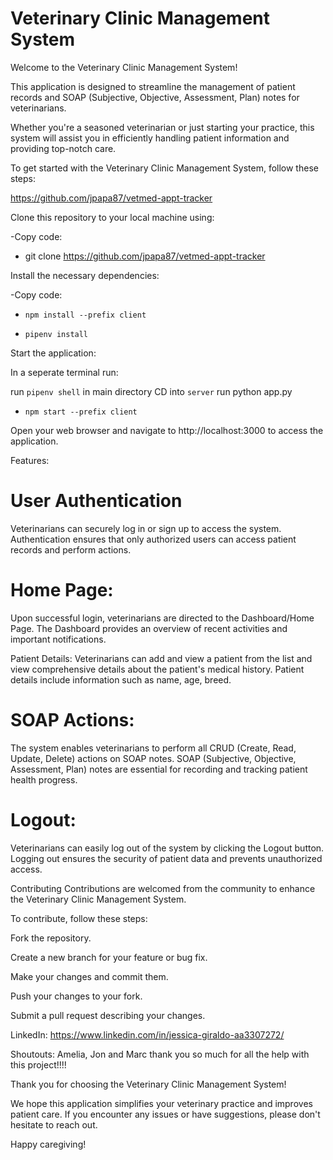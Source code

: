 
# Veterinary Clinic Management System

Welcome to the Veterinary Clinic Management System! 

This application is designed to streamline the management of patient records and SOAP (Subjective, Objective, Assessment, Plan) notes for veterinarians. 

Whether you're a seasoned veterinarian or just starting your practice, this system will assist you in efficiently handling patient information and providing top-notch care.

To get started with the Veterinary Clinic Management System, follow these steps:

https://github.com/jpapa87/vetmed-appt-tracker

Clone this repository to your local machine using:

-Copy code:
   - git clone https://github.com/jpapa87/vetmed-appt-tracker


Install the necessary dependencies:

-Copy code:

   -  ``npm install --prefix client``

   - ``pipenv install``


Start the application:

In a seperate terminal run:

run `` pipenv shell `` in main directory
CD into ``server``
run python app.py

   -  ``npm start --prefix client``

Open your web browser and navigate to http://localhost:3000 to access the application.


Features:

# User Authentication
Veterinarians can securely log in or sign up to access the system.
Authentication ensures that only authorized users can access patient records and perform actions.

# Home Page:
Upon successful login, veterinarians are directed to the Dashboard/Home Page.
The Dashboard provides an overview of recent activities and important notifications.

Patient Details:
Veterinarians can add and view a patient from the list and view comprehensive details about the patient's medical history.
Patient details include information such as name, age, breed.

# SOAP Actions:
The system enables veterinarians to perform all CRUD (Create, Read, Update, Delete) actions on SOAP notes.
SOAP (Subjective, Objective, Assessment, Plan) notes are essential for recording and tracking patient health progress.

# Logout:
Veterinarians can easily log out of the system by clicking the Logout button.
Logging out ensures the security of patient data and prevents unauthorized access.

Contributing
Contributions are welcomed from the community to enhance the Veterinary Clinic Management System. 

To contribute, follow these steps:

Fork the repository.

Create a new branch for your feature or bug fix.

Make your changes and commit them.

Push your changes to your fork.

Submit a pull request describing your changes.


LinkedIn: https://www.linkedin.com/in/jessica-giraldo-aa3307272/


Shoutouts: Amelia, Jon and Marc thank you so much for all the help with this project!!!!


Thank you for choosing the Veterinary Clinic Management System!

We hope this application simplifies your veterinary practice and improves patient care. 
If you encounter any issues or have suggestions, please don't hesitate to reach out.

Happy caregiving!